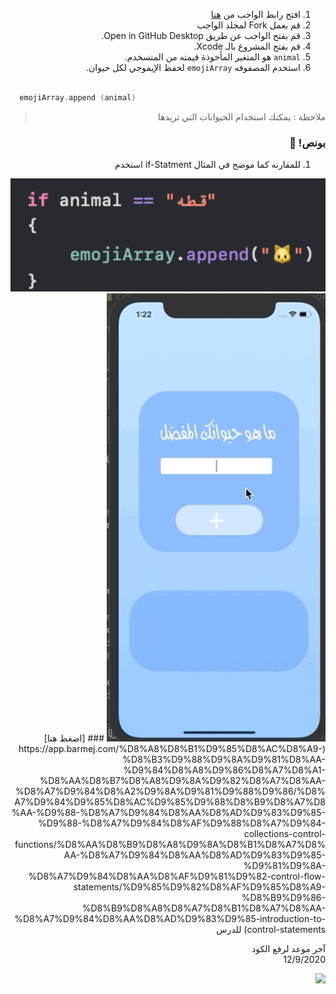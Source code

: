 <div dir='rtl'>
  


1. افتح رابط الواجب من [هنا](https://github.com/kuwaitcodes/ios-cw-2)
2. قم بعمل Fork لمجلد الواجب
3. قم بفتح الواجب عن طريق Open in GitHub Desktop.
4.  قم بفتح المشروع بالـ Xcode.
5.  `animal` هو المتغير المأخوذة قيمته من المتسخدم.
6. استخدم المصفوفه `emojiArray` لحفظ الإيموجي  لكل حيوان.

<div dir = "ltr">
  
```Swift

  emojiArray.append (animal) 

```

</div>

> ملاحظة : يمكنك استخدام الحيوانات  التي تريدها

### بونص! 🎁
1.   للمقارنه كما موضح في المثال if-Statment استخدم  
<img src="/bonus.png">
<img src="/cw2.gif" width="350px">
### [اضغط هنا](https://app.barmej.com/%D8%A8%D8%B1%D9%85%D8%AC%D8%A9-%D8%B3%D9%88%D9%8A%D9%81%D8%AA-%D9%84%D8%A8%D9%86%D8%A7%D8%A1-%D8%AA%D8%B7%D8%A8%D9%8A%D9%82%D8%A7%D8%AA-%D8%A7%D9%84%D8%A2%D9%8A%D9%81%D9%88%D9%86/%D8%A7%D9%84%D9%85%D8%AC%D9%85%D9%88%D8%B9%D8%A7%D8%AA-%D9%88-%D8%A7%D9%84%D8%AA%D8%AD%D9%83%D9%85-%D9%88-%D8%A7%D9%84%D8%AF%D9%88%D8%A7%D9%84-collections-control-functions/%D8%AA%D8%B9%D8%A8%D9%8A%D8%B1%D8%A7%D8%AA-%D8%A7%D9%84%D8%AA%D8%AD%D9%83%D9%85-%D9%81%D9%8A-%D8%A7%D9%84%D8%AA%D8%AF%D9%81%D9%82-control-flow-statements/%D9%85%D9%82%D8%AF%D9%85%D8%A9-%D8%B9%D9%86-%D8%B9%D8%A8%D8%A7%D8%B1%D8%A7%D8%AA-%D8%A7%D9%84%D8%AA%D8%AD%D9%83%D9%85-introduction-to-control-statements) للدرس


آخر موعد لرفع الكود\
12/9/2020

<img src="/cw3.gif" width="350px">

</div>
